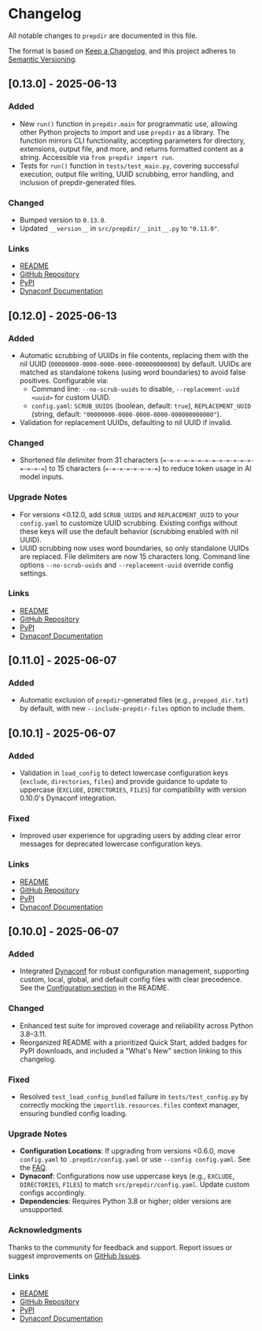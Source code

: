 # Changelog

All notable changes to `prepdir` are documented in this file.

The format is based on [Keep a Changelog](https://keepachangelog.com/en/1.0.0/), and this project adheres to [Semantic Versioning](https://semver.org/spec/v2.0.0.html).

## [0.13.0] - 2025-06-13

### Added
- New `run()` function in `prepdir.main` for programmatic use, allowing other Python projects to import and use `prepdir` as a library. The function mirrors CLI functionality, accepting parameters for directory, extensions, output file, and more, and returns formatted content as a string. Accessible via `from prepdir import run`.
- Tests for `run()` function in `tests/test_main.py`, covering successful execution, output file writing, UUID scrubbing, error handling, and inclusion of prepdir-generated files.

### Changed
- Bumped version to `0.13.0`.
- Updated `__version__` in `src/prepdir/__init__.py` to `"0.13.0"`.

### Links
- [README](https://github.com/eyecantell/prepdir/blob/main/README.md)
- [GitHub Repository](https://github.com/eyecantell/prepdir)
- [PyPI](https://pypi.org/project/prepdir/)
- [Dynaconf Documentation](https://dynaconf.com)

## [0.12.0] - 2025-06-13

### Added
- Automatic scrubbing of UUIDs in file contents, replacing them with the nil UUID (`00000000-0000-0000-0000-000000000000`) by default. UUIDs are matched as standalone tokens (using word boundaries) to avoid false positives. Configurable via:
  - Command line: `--no-scrub-uuids` to disable, `--replacement-uuid <uuid>` for custom UUID.
  - `config.yaml`: `SCRUB_UUIDS` (boolean, default: `true`), `REPLACEMENT_UUID` (string, default: `"00000000-0000-0000-0000-000000000000"`).
- Validation for replacement UUIDs, defaulting to nil UUID if invalid.

### Changed
- Shortened file delimiter from 31 characters (`=-=-=-=-=-=-=-=-=-=-=-=-=-=-=-=-=`) to 15 characters (`=-=-=-=-=-=-=-=`) to reduce token usage in AI model inputs.

### Upgrade Notes
- For versions <0.12.0, add `SCRUB_UUIDS` and `REPLACEMENT_UUID` to your `config.yaml` to customize UUID scrubbing. Existing configs without these keys will use the default behavior (scrubbing enabled with nil UUID).
- UUID scrubbing now uses word boundaries, so only standalone UUIDs are replaced. File delimiters are now 15 characters long. Command line options `--no-scrub-uuids` and `--replacement-uuid` override config settings.

### Links
- [README](https://github.com/eyecantell/prepdir/blob/main/README.md)
- [GitHub Repository](https://github.com/eyecantell/prepdir)
- [PyPI](https://pypi.org/project/prepdir/)
- [Dynaconf Documentation](https://dynaconf.com)

## [0.11.0] - 2025-06-07

### Added
- Automatic exclusion of `prepdir`-generated files (e.g., `prepped_dir.txt`) by default, with new `--include-prepdir-files` option to include them.

## [0.10.1] - 2025-06-07

### Added
- Validation in `load_config` to detect lowercase configuration keys (`exclude`, `directories`, `files`) and provide guidance to update to uppercase (`EXCLUDE`, `DIRECTORIES`, `FILES`) for compatibility with version 0.10.0's Dynaconf integration.

### Fixed
- Improved user experience for upgrading users by adding clear error messages for deprecated lowercase configuration keys.

### Links
- [README](https://github.com/eyecantell/prepdir/blob/main/README.md)
- [GitHub Repository](https://github.com/eyecantell/prepdir)
- [PyPI](https://pypi.org/project/prepdir/)
- [Dynaconf Documentation](https://dynaconf.com)

## [0.10.0] - 2025-06-07

### Added
- Integrated [Dynaconf](https://dynaconf.com) for robust configuration management, supporting custom, local, global, and default config files with clear precedence. See the [Configuration section](https://github.com/eyecantell/prepdir#configuration) in the README.

### Changed
- Enhanced test suite for improved coverage and reliability across Python 3.8–3.11.
- Reorganized README with a prioritized Quick Start, added badges for PyPI downloads, and included a "What's New" section linking to this changelog.

### Fixed
- Resolved `test_load_config_bundled` failure in `tests/test_config.py` by correctly mocking the `importlib.resources.files` context manager, ensuring bundled config loading.

### Upgrade Notes
- **Configuration Locations**: If upgrading from versions <0.6.0, move `config.yaml` to `.prepdir/config.yaml` or use `--config config.yaml`. See the [FAQ](https://github.com/eyecantell/prepdir#faq).
- **Dynaconf**: Configurations now use uppercase keys (e.g., `EXCLUDE`, `DIRECTORIES`, `FILES`) to match `src/prepdir/config.yaml`. Update custom configs accordingly.
- **Dependencies**: Requires Python 3.8 or higher; older versions are unsupported.

### Acknowledgments
Thanks to the community for feedback and support. Report issues or suggest improvements on [GitHub Issues](https://github.com/eyecantell/prepdir/issues).

### Links
- [README](https://github.com/eyecantell/prepdir/blob/main/README.md)
- [GitHub Repository](https://github.com/eyecantell/prepdir)
- [PyPI](https://pypi.org/project/prepdir/)
- [Dynaconf Documentation](https://dynaconf.com)